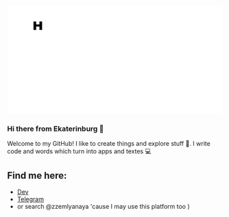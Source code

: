 ![My bio](messagif.gif)

### Hi there from Ekaterinburg 👋
Welcome to my GitHub! I like to create things and explore stuff :milky_way:. I write code and words which turn into apps and textes :computer: <p>
  
## Find me here: 
* [Dev](https://dev.to/zzemlyanaya)
* [Telegram](https://t.me/zzemlyanaya)
* or search @zzemlyanaya 'cause I may use this platform too )
